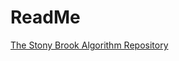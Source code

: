 # ReadMe
[The Stony Brook Algorithm Repository](https://www3.cs.stonybrook.edu/~algorith/implement/sedgewick/implement.shtml)
